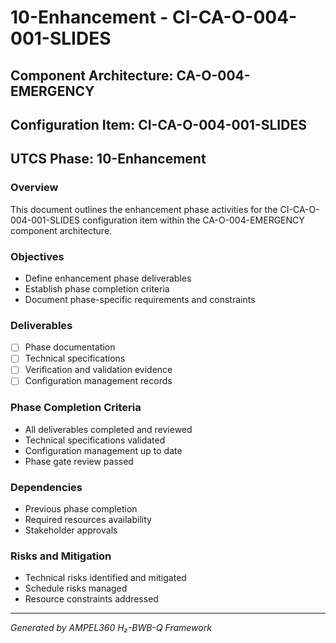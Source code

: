 # 10-Enhancement - CI-CA-O-004-001-SLIDES

## Component Architecture: CA-O-004-EMERGENCY
## Configuration Item: CI-CA-O-004-001-SLIDES
## UTCS Phase: 10-Enhancement

### Overview
This document outlines the enhancement phase activities for the CI-CA-O-004-001-SLIDES configuration item within the CA-O-004-EMERGENCY component architecture.

### Objectives
- Define enhancement phase deliverables
- Establish phase completion criteria
- Document phase-specific requirements and constraints

### Deliverables
- [ ] Phase documentation
- [ ] Technical specifications
- [ ] Verification and validation evidence
- [ ] Configuration management records

### Phase Completion Criteria
- All deliverables completed and reviewed
- Technical specifications validated
- Configuration management up to date
- Phase gate review passed

### Dependencies
- Previous phase completion
- Required resources availability
- Stakeholder approvals

### Risks and Mitigation
- Technical risks identified and mitigated
- Schedule risks managed
- Resource constraints addressed

---
*Generated by AMPEL360 H₂-BWB-Q Framework*
